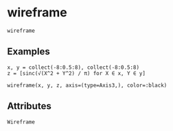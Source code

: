 # wireframe

```@shortdocs; canonical=false
wireframe
```


## Examples

```@figure backend=GLMakie
x, y = collect(-8:0.5:8), collect(-8:0.5:8)
z = [sinc(√(X^2 + Y^2) / π) for X ∈ x, Y ∈ y]

wireframe(x, y, z, axis=(type=Axis3,), color=:black)
```

## Attributes

```@attrdocs
Wireframe
```
